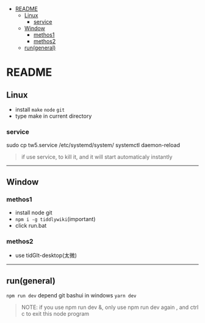 <!-- vim-markdown-toc GitLab -->

* [README](#readme)
  * [Linux](#linux)
    * [service](#service)
  * [Window](#window)
    * [methos1](#methos1)
    * [methos2](#methos2)
  * [run(general)](#rungeneral)

<!-- vim-markdown-toc -->

# README

## Linux

* install `make` `node` `git`
* type make in current directory

### service

sudo cp tw5.service /etc/systemd/system/
systemctl daemon-reload
> if use service, to kill it, and it will start automaticaly instantly


---
## Window

### methos1

* install node git
* `npm i -g tiddlywiki`(important)
* click run.bat

### methos2

* use tidGIt-desktop(太微)

---
## run(general)

`npm run dev` depend git bashui in windows
`yarn dev`
> NOTE: if you use npm run dev &, only use npm run dev again , and ctrl c to exit this node program
